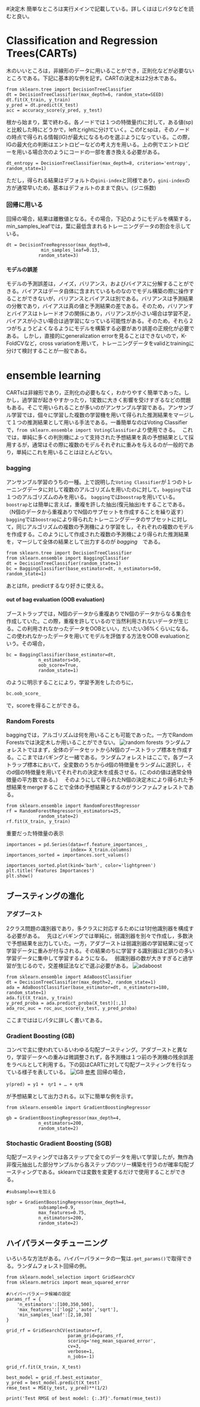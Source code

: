 #決定木
簡単なところは実行メインで記載している。詳しくははじパタなどを読むと良い。

# Classification and Regression Trees(CARTs)
木のいいところは，非線形のデータに用いることができ，正則化などが必要ないところである。下記に基本的な例を記す。CARTの決定木は2分木である。
```
from sklearn.tree import DecisionTreeClassifier
dt = DecisionTreeClassifier(max_depth=6, random_state=SEED)
dt.fit(X_train, y_train)
y_pred = dt.predict(X_test)
acc = accuracy_score(y_pred, y_test)
```
根から始まり，葉で終わる。各ノードでは１つの特徴量(f)に対して，ある値(sp)と比較した時にどうかで，leftとrightに分けていく。このfとspは，そのノードの時点で得られる情報(IG)が最大になるものを選ぶようになっている。この際，IGの最大化の判断はエントロピーなどの考え方を用いる。上の例でエントロピーを用いる場合次のようにコードの一部を書き換える必要がある。
```
dt_entropy = DecisionTreeClassifier(max_depth=8, criterion='entropy', random_state=1)
```
ただし，得られる結果はデフォルトの`gini-index`と同様であり，`gini-index`の方が通常早いため，基本はデフォルトのままで良い。(ジニ係数)

### 回帰に用いる
回帰の場合，結果は離散値となる。その場合，下記のようにモデルを構築する，min_samples_leafでは，葉に最低含まれるトレーニングデータの割合を示している。
```
dt = DecisionTreeRegressor(max_depth=8,
             min_samples_leaf=0.13,
            random_state=3)
```

#### モデルの誤差　
モデルの予測誤差は，ノイズ，バリアンス，およびバイアスに分解することができる。バイアスはデータ自体に含まれているものなのでモデル構築の際に操作することができないが，バリアンスとバイアスは別である。バリアンスは予測結果の分散であり，バイアスは真の値と予測結果の差である。そのため，バリアンすとバイアスはトレードオフの関係にあり，バリアンスが小さい場合は学習不足，バイアスが小さい場合は過学習になっている可能性がある。そのため，それら２つがちょうどよくなるようにモデルを構築する必要があり誤差の正規化が必要である。
しかし，直接的にgeneralization errorを見ることはできないので，K-FoldCVなど，cross variationを用いて，トレーニングデータをvalidとtrainingに分けて検討することが一般である。

# ensemble learning
CARTsは非線形であり，正則化の必要もなく，わかりやすく簡単であった。しかし，過学習が起きやすかったり，1変数に大きく影響を受けすぎるなどの問題もある。そこで用いられることが多いのがアンサンブル学習である。アンサンブル学習では，個々に学習した複数の学習機を用いて得られた推測結果をマージして１つの推測結果として用いる手法である。一番簡単なのはVoting Classifierで，`from sklearn.ensemble import VotingClassifier`より使用できる。　
これでは，単純に多くの判別機によって支持された予想結果を真の予想結果として採用するが，通常はその際に複数のモデルそれぞれに重みを与えるのが一般的であり，単純にこれを用いることはほとんどない。　

### bagging
アンサンブル学習のうちの一種。上で説明した`Voting Classifier`が１つのトレーニングデータに対して複数のアルゴリズムを用いたのに対して，`bagging`では１つのアルゴリズムのみを用いる。
`bagging`では`boostrap`を用いている。`boostrap`とは簡単に言えば，重複を許した抽出(復元抽出)をすることである。（N個のデータから重複ありでN個のサブセットを作成することを繰り返す）`bagging`では`boostrap`により得られたトレーニングデータのサブセットに対して，同じアルゴリズムの複数の予測機により学習をし，それぞれの複数のモデルを作成する。このようにして作成された複数の予測機により得られた推測結果を，マージして全体の結果として出力するのが *bagging*　である。
```
from sklearn.tree import DecisionTreeClassifier
from sklearn.ensemble import BaggingClassifier
dt = DecisionTreeClassifier(random_state=1)
bc = BaggingClassifier(base_estimator=dt, n_estimators=50, random_state=1)
```
あとはfit，predictするなり好きに使える。　

#### out of bag evaluation (OOB evaluation)
ブーストラップでは，N個のデータから重複ありでN個のデータからなる集合を作成していた。この際，重複を許しているので当然利用されないデータが生じる。この利用されなかったデータをOOBといい，だいたい36%くらいになる。この使われなかったデータを用いてモデルを評価する方法をOOB evaluationという。その場合，
```
bc = BaggingClassifier(base_estimator=dt,
            n_estimators=50,
            oob_score=True,
            random_state=1)
```
のように明示することにより，学習予測をしたのちに，
```
bc.oob_score_
```
で，scoreを得ることができる。

### Random Forests
baggingでは，アルゴリズムは何を用いることも可能であった。一方でRandom Forestsでは決定木しか用いることができない。
![random forests](https://github.com/TsumaR/datacamp/blob/master/images/%E3%82%B9%E3%82%AF%E3%83%AA%E3%83%BC%E3%83%B3%E3%82%B7%E3%83%A7%E3%83%83%E3%83%88%202019-09-16%2019.37.27.png)
ランダムフォレストではまず，全体のデータセットからN個のブーストラップ標本を作成する。ここまではバギングと一緒である。ランダムフォレストはここで，各ブーストラップ標本において，全変数のうちからd個の特徴量をランダムに選択し，そのd個の特徴量を用いてそれぞれの決定木を成長させる。(このdの値は通常全特徴量の平方数である。)　
そのようにして得られたN個の決定木により得られた予想結果をmergeすることで全体の予想結果とするのがランファムフォレストである。
```
from sklearn.ensemble import RandomForestRegressor
rf = RandomForestRegressor(n_estimators=25,
            random_state=2)
rf.fit(X_train, y_train)
```
重要だった特徴量の表示
```
importances = pd.Series(data=rf.feature_importances_,
                        index= X_train.columns)
importances_sorted = importances.sort_values()

importances_sorted.plot(kind='barh', color='lightgreen')
plt.title('Features Importances')
plt.show()
```
## ブースティングの進化　

### アダブースト
2クラス問題の識別器であり，多クラスに対応するためには1対他識別器を構成する必要がある。　
先ほどバギングでは単純に，弱識別器を別々で作成し，多数決で予想結果を出力していた。一方，アダブーストは弱識別器の学習結果に従って学習データに重みが付与される。その結果のちに学習する識別器ほど誤りの多い学習データに集中して学習するようになる。　
弱識別器の数が大きすぎると過学習が生じるので，交差検証法などで選ぶ必要がある。
![adaboost](https://github.com/TsumaR/datacamp/blob/master/images/adaboost.png)
```
from sklearn.ensemble import AdaBoostClassifier
dt = DecisionTreeClassifier(max_depth=2, random_state=1)
ada = AdaBoostClassifier(base_estimator=dt, n_estimators=180, random_state=1)
ada.fit(X_train, y_train)
y_pred_proba = ada.predict_proba(X_test)[:,1]
ada_roc_auc = roc_auc_score(y_test, y_pred_proba)
```
ここまでははじパタに詳しく書いてある。

### Gradient Boosting (GB)
コンペで主に使われているいわゆる勾配ブースティング。アダブーストと異なり，学習データへの重みは微調整されず，各予測機は１つ前の予測機の残余誤差をラベルとして利用する。下の図はCARTに対して勾配ブースティングを行なっている様子を表している。
![GB](https://github.com/TsumaR/datacamp/blob/master/images/gradiant_boosting.png)
[参考](https://qiita.com/Quasi-quant2010/items/10f7ad4ed2e11004990f)
回帰の場合，
```
y(pred) = y1 +　ηr1 + … + ηrN
```
が予想結果として出力される。以下に簡単な例を示す。　
```
from sklearn.ensemble import GradientBoostingRegressor

gb = GradientBoostingRegressor(max_depth=4,
            n_estimators=200,
            random_state=2)
```

### Stochastic Gradient Boosting  (SGB)
勾配ブースティングでは各ステップで全てのデータを用いて学習したが，無作為非復元抽出した部分サンプルから各ステップのツリー構築を行うのが確率勾配ブースティングである。sklearnでは変数を変更するだけで使用することができる。
```
#subsample=xを加える

sgbr = GradientBoostingRegressor(max_depth=4,
            subsample=0.9,
            max_features=0.75,
            n_estimators=200,                                
            random_state=2)
```

## ハイパラメータチューニング
いろいろな方法がある。ハイパーパラメータの一覧は`.get_params()`で取得できる。ランダムフォレスト回帰の例。
```
from sklearn.model_selection import GridSearchCV
from sklearn.metrics import mean_squared_error

#ハイパーパラメータ候補の設定
params_rf = {
    'n_estimators':[100,350,500],
    'max_features':['log2','auto','sqrt'],
    'min_samples_leaf':[2,10,30]
}

grid_rf = GridSearchCV(estimator=rf,
                       param_grid=params_rf,
                       scoring='neg_mean_squared_error',
                       cv=3,
                       verbose=1,
                       n_jobs=-1)

grid_rf.fit(X_train, X_test)

best_model = grid_rf.best_estimator_
y_pred = best_model.predict(X_test)
rmse_test = MSE(y_test, y_pred)**(1/2)

print('Test RMSE of best model: {:.3f}'.format(rmse_test))                    
```
